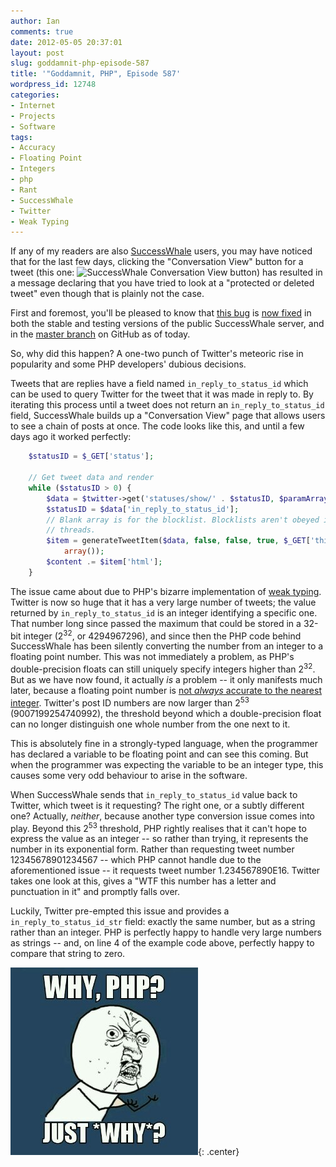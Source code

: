 ```yaml
---
author: Ian
comments: true
date: 2012-05-05 20:37:01
layout: post
slug: goddamnit-php-episode-587
title: '"Goddamnit, PHP", Episode 587'
wordpress_id: 12748
categories:
- Internet
- Projects
- Software
tags:
- Accuracy
- Floating Point
- Integers
- php
- Rant
- SuccessWhale
- Twitter
- Weak Typing
---
```


If any of my readers are also [SuccessWhale](https://successwhale.com) users, you may have noticed that for the last few days, clicking the "Conversation View" button for a tweet (this one: ![SuccessWhale Conversation View button](https://successwhale.com/images/convo.png)) has resulted in a message declaring that you have tried to look at a "protected or deleted tweet" even though that is plainly not the case.

First and foremost, you'll be pleased to know that [this bug](https://github.com/ianrenton/SuccessWhale/issues/43) is [now fixed](https://github.com/ianrenton/SuccessWhale/commit/324dc3c4d241c1f1f5f549fdfca9810d3052e46b) in both the stable and testing versions of the public SuccessWhale server, and in the [master branch](https://github.com/ianrenton/SuccessWhale) on GitHub as of today.

So, why did this happen? A one-two punch of Twitter's meteoric rise in popularity and some PHP developers' dubious decisions.

Tweets that are replies have a field named `in_reply_to_status_id` which can be used to query Twitter for the tweet that it was made in reply to. By iterating this process until a tweet does not return an `in_reply_to_status_id` field, SuccessWhale builds up a "Conversation View" page that allows users to see a chain of posts at once. The code looks like this, and until a few days ago it worked perfectly:

``` php
    $statusID = $_GET['status'];
    
    // Get tweet data and render
    while ($statusID > 0) {
        $data = $twitter->get('statuses/show/' . $statusID, $paramArray);
        $statusID = $data['in_reply_to_status_id'];
        // Blank array is for the blocklist. Blocklists aren't obeyed in convo
        // threads.
        $item = generateTweetItem($data, false, false, true, $_GET['thisUser'],
            array());
        $content .= $item['html'];
    }
```

The issue came about due to PHP's bizarre implementation of [weak typing](https://en.wikipedia.org/wiki/Dynamic_typing#Strong_and_weak_typing). Twitter is now so huge that it has a very large number of tweets; the value returned by `in_reply_to_status_id` is an integer identifying a specific one. That number long since passed the maximum that could be stored in a 32-bit integer (2<sup>32</sup>, or 4294967296), and since then the PHP code behind SuccessWhale has been silently converting the number from an integer to a floating point number. This was not immediately a problem, as PHP's double-precision floats can still uniquely specify integers higher than 2<sup>32</sup>. But as we have now found, it actually _is_ a problem -- it only manifests much later, because a floating point number is [not _always_ accurate to the nearest integer](https://en.wikipedia.org/wiki/Floating_point#IEEE_754:_floating_point_in_modern_computers). Twitter's post ID numbers are now larger than 2<sup>53</sup> (9007199254740992), the threshold beyond which a double-precision float can no longer distinguish one whole number from the one next to it.

This is absolutely fine in a strongly-typed language, when the programmer has declared a variable to be floating point and can see this coming. But when the programmer was expecting the variable to be an integer type, this causes some very odd behaviour to arise in the software.

When SuccessWhale sends that `in_reply_to_status_id` value back to Twitter, which tweet is it requesting? The right one, or a subtly different one?  Actually, _neither_, because another type conversion issue comes into play.  Beyond this 2<sup>53</sup> threshold, PHP rightly realises that it can't hope to express the value as an integer -- so rather than trying, it represents the number in its exponential form.  Rather than requesting tweet number 12345678901234567 -- which PHP cannot handle due to the aforementioned issue -- it requests tweet number 1.234567890E16.  Twitter takes one look at this, gives a "WTF this number has a letter and punctuation in it" and promptly falls over.

Luckily, Twitter pre-empted this issue and provides a `in_reply_to_status_id_str` field: exactly the same number, but as a string rather than an integer.  PHP is perfectly happy to handle very large numbers as strings -- and, on line 4 of the example code above, perfectly happy to compare that string to zero.

![Why, PHP? Just why?](/img/blog/2012/05/wpid-meme4697357194.jpg){: .center}
